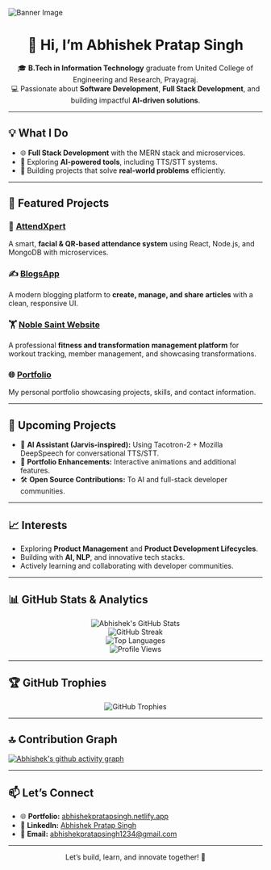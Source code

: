 ![Banner Image](https://camo.githubusercontent.com/9aa127e4ccc6105c73df89829816ebb18c2d629394b2ea8c8873a59a3af1cc71/68747470733a2f2f6d69722d73332d63646e2d63662e626568616e63652e6e65742f70726f6a6563745f6d6f64756c65732f6d61785f313230302f37393733313536383039373539392e356235306263613437373733352e6a7067)

<h1 align="center">👋 Hi, I’m Abhishek Pratap Singh</h1>

<p align="center">
🎓 <b>B.Tech in Information Technology</b> graduate from United College of Engineering and Research, Prayagraj.<br>
💻 Passionate about <b>Software Development</b>, <b>Full Stack Development</b>, and building impactful <b>AI-driven solutions</b>.
</p>

---

## 💡 What I Do

- 🌐 **Full Stack Development** with the MERN stack and microservices.
- 🤖 Exploring **AI-powered tools**, including TTS/STT systems.
- 🎨 Building projects that solve **real-world problems** efficiently.

---

## 🔭 Featured Projects

### 🚀 [AttendXpert](https://github.com/abhishekpratapsinghbeter/AttendXpert)
A smart, **facial & QR-based attendance system** using React, Node.js, and MongoDB with microservices.

### ✍️ [BlogsApp](https://github.com/abhishekpratapsinghbeter/BlogsApp)
A modern blogging platform to **create, manage, and share articles** with a clean, responsive UI.

### 🏋️ [Noble Saint Website](https://github.com/abhishekpratapsinghbeter/Noble-Saint-Website)
A professional **fitness and transformation management platform** for workout tracking, member management, and showcasing transformations.

### 🌐 [Portfolio](https://abhishekpratapsingh.netlify.app/)
My personal portfolio showcasing projects, skills, and contact information.

---

## 🚧 Upcoming Projects

- 🤖 **AI Assistant (Jarvis-inspired):** Using Tacotron-2 + Mozilla DeepSpeech for conversational TTS/STT.
- 🚀 **Portfolio Enhancements:** Interactive animations and additional features.
- 🛠️ **Open Source Contributions:** To AI and full-stack developer communities.

---

## 📈 Interests

- Exploring **Product Management** and **Product Development Lifecycles**.
- Building with **AI, NLP**, and innovative tech stacks.
- Actively learning and collaborating with developer communities.

---

## 📊 GitHub Stats & Analytics

<p align="center">
  <img src="https://github-readme-stats.vercel.app/api?username=abhishekpratapsinghbeter&show_icons=true&theme=radical" alt="Abhishek's GitHub Stats" />
  <br/>
  <img src="https://github-readme-streak-stats.herokuapp.com?user=abhishekpratapsinghbeter&theme=dark&card_width=555&card_height=225" alt="GitHub Streak" />
  <br/>
  <img src="https://github-readme-stats.vercel.app/api/top-langs/?username=abhishekpratapsinghbeter&layout=compact&theme=radical" alt="Top Languages" />
  <br/>
  <img src="https://komarev.com/ghpvc/?username=abhishekpratapsinghbeter&color=blueviolet" alt="Profile Views" />
</p>

---

## 🏆 GitHub Trophies

<p align="center">
  <img src="https://github-profile-trophy.vercel.app/?username=abhishekpratapsinghbeter&theme=radical&no-frame=false&no-bg=false&margin-w=4" alt="GitHub Trophies" />
</p>

---

## 🔝 Contribution Graph

[![Abhishek's github activity graph](https://github-readme-activity-graph.vercel.app/graph?username=abhishekpratapsinghbeter&bg_color=000000&color=0fb37c&line=0fb37c&point=0fb37c&area=true&hide_border=true)](https://github.com/abhishekpratapsinghbeter/github-readme-activity-graph)

---

## 📫 Let’s Connect

- 🌐 **Portfolio:** [abhishekpratapsingh.netlify.app](https://abhishekpratapsingh.netlify.app/)
- 💼 **LinkedIn:** [Abhishek Pratap Singh](https://www.linkedin.com/in/abhishek-pratap-singh-88523a207)
- 📧 **Email:** [abhishekpratapsingh1234@gmail.com](mailto:abhishekpratapsingh1234@gmail.com)

---

<p align="center">
  Let’s build, learn, and innovate together! 🚀
</p>
